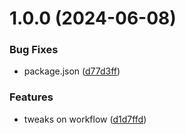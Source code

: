 # 1.0.0 (2024-06-08)


### Bug Fixes

* package.json ([d77d3ff](https://github.com/mr-jones123/PHP-Finals/commit/d77d3ffb8aa47d523e20b9b3536857d96308456f))


### Features

* tweaks on workflow ([d1d7ffd](https://github.com/mr-jones123/PHP-Finals/commit/d1d7ffd45f62185c72de262fe513867964d5af41))

